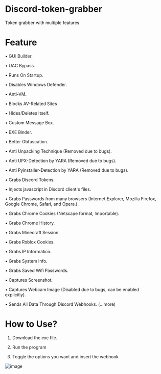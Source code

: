 # Discord-token-grabber
Token grabber with multiple features
# Feature

• GUI Builder.

• UAC Bypass.

• Runs On Startup.

• Disables Windows Defender.

• Anti-VM.

• Blocks AV-Related Sites

• Hides/Deletes Itself.

• Custom Message Box.

• EXE Binder.

• Better Obfuscation.

• Anti Unpacking Technique (Removed due to bugs).

• Anti UPX-Detection by YARA (Removed due to bugs).

• Anti Pyinstaller-Detection by YARA (Removed due to bugs).

• Grabs Discord Tokens.

• Injects javascript in Discord client's files.

• Grabs Passwords from many browsers (Internet Explorer, Mozilla Firefox, Google Chrome, Safari, and Opera.).

• Grabs Chrome Cookies (Netscape format, Importable).

• Grabs Chrome History.

• Grabs Minecraft Session.

• Grabs Roblox Cookies.

• Grabs IP Information.

• Grabs System Info.

• Grabs Saved Wifi Passwords.

• Captures Screenshot.

• Captures Webcam Image (Disabled due to bugs, can be enabled explicitly).

• Sends All Data Through Discord Webhooks.
(...more)

# How to Use?

1. Download the exe file.

2. Run the program

3. Toggle the options you want and insert the webhook


![image](https://user-images.githubusercontent.com/124702331/222161440-4efdb6b6-35ae-44ac-8b0b-7b0ec92608a1.png)

